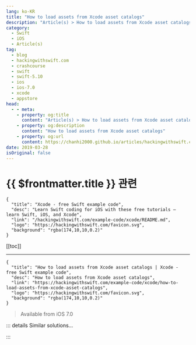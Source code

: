 ```yaml
---
lang: ko-KR
title: "How to load assets from Xcode asset catalogs"
description: "Article(s) > How to load assets from Xcode asset catalogs"
category:
  - Swift
  - iOS
  - Article(s)
tag: 
  - blog
  - hackingwithswift.com
  - crashcourse
  - swift
  - swift-5.10
  - ios
  - ios-7.0
  - xcode
  - appstore
head:
  - - meta:
    - property: og:title
      content: "Article(s) > How to load assets from Xcode asset catalogs"
    - property: og:description
      content: "How to load assets from Xcode asset catalogs"
    - property: og:url
      content: https://chanhi2000.github.io/articles/hackingwithswift.com/example-code/xcode/how-to-load-assets-from-xcode-asset-catalogs.html
date: 2019-03-28
isOriginal: false
---
```


# {{ $frontmatter.title }} 관련

```component VPCard
{
  "title": "Xcode - free Swift example code",
  "desc": "Learn Swift coding for iOS with these free tutorials – learn Swift, iOS, and Xcode",
  "link": "/hackingwithswift.com/example-code/xcode/README.md",
  "logo": "https://hackingwithswift.com/favicon.svg",
  "background": "rgba(174,10,10,0.2)"
}
```

[[toc]]

---

```component VPCard
{
  "title": "How to load assets from Xcode asset catalogs | Xcode - free Swift example code",
  "desc": "How to load assets from Xcode asset catalogs",
  "link": "https://hackingwithswift.com/example-code/xcode/how-to-load-assets-from-xcode-asset-catalogs",
  "logo": "https://hackingwithswift.com/favicon.svg",
  "background": "rgba(174,10,10,0.2)"
}
```

> Available from iOS 7.0

<!-- TODO: 작성 -->

<!-- 
Xcode asset catalogs are a smart and efficient way to bring together your artwork in a single place. But they are also optimized for performance: when your app is built, your assets converted to an optimized binary format for faster loading, so they are recommended for all kinds of apps unless you have a specific reason to avoid them. (Note: SpriteKit games should texture atlases if possible.

If you don't already have an asset catalog in your project, you can create one by right-click on your project and choosing New File. From "iOS" choose "Resource" then Asset Catalog, then click Next and name your catalog. You can now select your new asset catalog in Xcode, and drag pictures directly into it.

Images stored inside asset catalog all retain their original filename, minus the path extension part. For example, "taylor-swift.png" will just appear as "taylor-swift" inside your asset catalog, and that's how you should refer to it while loading too.

Asset catalogs automatically keep track of Retina and Retina HD images, but it's recommended that you name your images smartly to help make the process more smooth: taylor-swift.png, taylor-swift@2x.png and taylor-swift@3x.png are the best way to name your files for standard, Retina and Retina HD resolutions respectively.

-->

::: details Similar solutions…

<!--
/quick-start/swiftui/how-to-load-custom-colors-from-an-asset-catalog">How to load custom colors from an asset catalog 
/example-code/xcode/how-to-use-vector-images-in-your-asset-catalog">How to use vector images in your asset catalog 
/example-code/uikit/how-to-load-a-html-string-into-a-wkwebview-or-uiwebview-loadhtmlstring">How to load a HTML string into a WKWebView or UIWebView: loadHTMLString() 
/quick-start/swiftui/how-to-lazy-load-views-using-lazyvstack-and-lazyhstack">How to lazy load views using LazyVStack and LazyHStack 
/example-code/wkwebview/how-to-load-http-content-in-wkwebview-and-uiwebview">How to load HTTP content in WKWebView and UIWebView</a>
-->

:::

